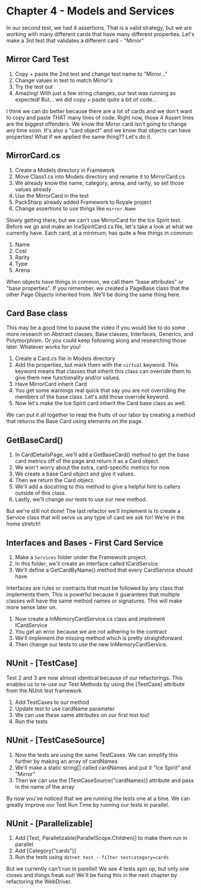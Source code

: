 # Chapter 4 - Models and Services
In our second test, we had 4 assertions. That is a valid strategy, but we are working with many different cards that have many different properties. Let's make a 3rd test that validates a different card - "Mirror"

## Mirror Card Test
1. Copy + paste the 2nd test and change test name to "Mirror..."
2. Change values in test to match Mirror's
3. Try the test out
4. Amazing! With just a few string changes, our test was running as expected! But... we did copy + paste quite a bit of code...

I think we can do better because there are a lot of cards and we don't want to copy and paste THAT many lines of code.
Right now, those 4 Assert lines are the biggest offenders. We know the Mirror card isn't going to change any time soon.
It's also a "card object" and we know that objects can have properties! What if we applied the same thing?? Let's do it.

## MirrorCard.cs
1. Create a Models directory in Framework
2. Move Class1.cs into Models directory and rename it to MirrorCard.cs
3. We already know the name, category, arena, and rarity, so set those values already
4. Use the MirrorCard in the test
5. PackSharp already added Framework to Royale project
6. Change assertions to use things like `mirror.Name`

Slowly getting there, but we can't use MirrorCard for the Ice Spirit test. Before we go and make an IceSpiritCard.cs file, let's take a look at what we currently have. Each card, at a minimum, has quite a few things in common:

1. Name
2. Cost
3. Rarity
4. Type
5. Arena

When objects have things in common, we call them "base attributes" or "base properties". If you remember, we created a PageBase class that the other Page Objects inherited from. We'll be doing the same thing here.

## Card Base class
This may be a good time to pause the video if you would like to do some more research on Abstract classes, Base classes, Interfaces, Generics, and Polymorphism. Or you could keep following along and researching those later. Whatever works for you!

1. Create a Card.cs file in Models directory
2. Add the properties, but mark them with the `virtual` keyword. This keyword means that classes that inherit this class can override them to give them new functionality and/or values.
3. Have MirrorCard inherit Card
4. You get some warnings real quick that say you are not overriding the members of the base class. Let's add those override keyword.
5. Now let's make the Ice Spirit card inherit the Card base class as well.

We can put it all together to reap the fruits of our labor by creating a method that returns the Base Card using elements on the page.

## GetBaseCard()
1. In CardDetailsPage, we'll add a GetBaseCard() method to get the base card metrics off of the page and return it as a Card object.
2. We won't worry about the extra, card-specific metrics for now.
3. We create a base Card object and give it values.
4. Then we return the Card object.
5. We'll add a docstring to this method to give a helpful hint to callers outside of this class.
6. Lastly, we'll change our tests to use our new method.

But we're still not done! The last refactor we'll implement is to create a Service class that will serve us any type of card we ask for! We're in the home stretch!

## Interfaces and Bases - First Card Service
1. Make a `Services` folder under the Framework project.
2. In this folder, we'll create an interface called ICardService
3. We'll define a GetCardByName() method that every CardService should have

Interfaces are rules or contracts that must be followed by any class that implements them. This is powerful because it guarantees that multiple classes will have the same method names or signatures. This will make more sense later on.

1. Now create a InMemoryCardService.cs class and implement ICardService
2. You get an error because we are not adhering to the contract
3. We'll implement the missing method which is pretty straightforward
4. Then change our tests to use the new InMemoryCardService.

## NUnit - [TestCase]
Test 2 and 3 are now almost identical because of our refactorings. This enables us to re-use our Test Methods by using the [TestCase] attribute from the NUnit test framework.

1. Add TestCases to our method
2. Update test to use cardName parameter
3. We can use these same attributes on our first test too!
4. Run the tests

## NUnit - [TestCaseSource]
1. Now the tests are using the same TestCases. We can simplify this further by making an array of cardNames
2. We'll make a static string[] called cardNames and put it "Ice Spirit" and "Mirror"
3. Then we can use the [TestCaseSource("cardNames)] attribute and pass in the name of the array

By now you've noticed that we are running the tests one at a time. We can greatly improve our Test Run Time by running our tests in parallel.

## NUnit - [Parallelizable]
1. Add [Test, Parallelizable(ParallelScope.Children)] to make them run in parallel
2. Add [Category("cards")]
2. Run the tests using `dotnet test --filter testcategory=cards`

But we currently can't run in parellel! We see 4 tests spin up, but only one closes and things freak out! We'll be fixing this in the next chapter by refactoring the WebDriver.
